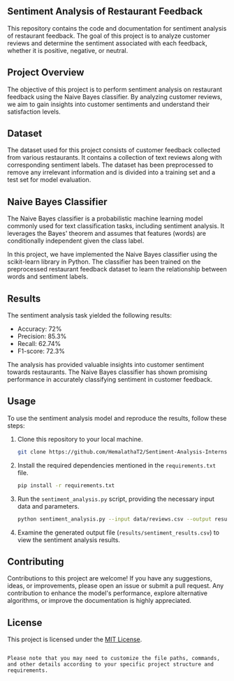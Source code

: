 
## Sentiment Analysis of Restaurant Feedback


This repository contains the code and documentation for sentiment analysis of restaurant feedback. The goal of this project is to analyze customer reviews and determine the sentiment associated with each feedback, whether it is positive, negative, or neutral.

## Project Overview

The objective of this project is to perform sentiment analysis on restaurant feedback using the Naive Bayes classifier. By analyzing customer reviews, we aim to gain insights into customer sentiments and understand their satisfaction levels.

## Dataset

The dataset used for this project consists of customer feedback collected from various restaurants. It contains a collection of text reviews along with corresponding sentiment labels. The dataset has been preprocessed to remove any irrelevant information and is divided into a training set and a test set for model evaluation.

## Naive Bayes Classifier

The Naive Bayes classifier is a probabilistic machine learning model commonly used for text classification tasks, including sentiment analysis. It leverages the Bayes' theorem and assumes that features (words) are conditionally independent given the class label.

In this project, we have implemented the Naive Bayes classifier using the scikit-learn library in Python. The classifier has been trained on the preprocessed restaurant feedback dataset to learn the relationship between words and sentiment labels.

## Results

The sentiment analysis task yielded the following results:

- Accuracy: 72%
- Precision: 85.3%
- Recall: 62.74%
- F1-score: 72.3%

The analysis has provided valuable insights into customer sentiment towards restaurants. The Naive Bayes classifier has shown promising performance in accurately classifying sentiment in customer feedback.

## Usage

To use the sentiment analysis model and reproduce the results, follow these steps:

1. Clone this repository to your local machine.
   ```bash
   git clone https://github.com/HemalathaT2/Sentiment-Analysis-Internship-tasks.git
   ```

2. Install the required dependencies mentioned in the `requirements.txt` file.
   ```bash
   pip install -r requirements.txt
   ```

3. Run the `sentiment_analysis.py` script, providing the necessary input data and parameters.
   ```bash
   python sentiment_analysis.py --input data/reviews.csv --output results/sentiment_results.csv
   ```

4. Examine the generated output file (`results/sentiment_results.csv`) to view the sentiment analysis results.

## Contributing

Contributions to this project are welcome! If you have any suggestions, ideas, or improvements, please open an issue or submit a pull request. Any contribution to enhance the model's performance, explore alternative algorithms, or improve the documentation is highly appreciated.

## License

This project is licensed under the [MIT License](LICENSE).
```

Please note that you may need to customize the file paths, commands, and other details according to your specific project structure and requirements.
